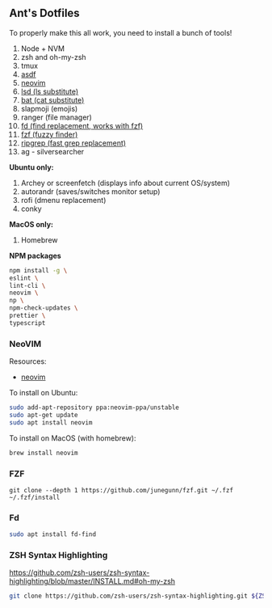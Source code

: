 ## Ant's Dotfiles

To properly make this all work, you need to install a bunch of tools!

1. Node + NVM
2. zsh and oh-my-zsh
3. tmux
4. [asdf](https://asdf-vm.com/guide/getting-started.html)
5. [neovim](https://github.com/neovim/neovim/wiki/Installing-Neovim)
7. [lsd (ls substitute)](https://github.com/lsd-rs/lsd)
8. [bat (cat substitute)](https://github.com/sharkdp/bat)
9. slapmoji (emojis)
10. ranger (file manager)
11. [fd (find replacement, works with fzf)](https://github.com/sharkdp/fd)
12. [fzf (fuzzy finder)](https://github.com/junegunn/fzf)
13. [ripgrep (fast grep replacement)](https://github.com/burntsushi/ripgrep)
14. ag - silversearcher

**Ubuntu only:**

1. Archey or screenfetch (displays info about current OS/system)
2. autorandr (saves/switches monitor setup)
3. rofi (dmenu replacement)
4.  conky

**MacOS only:**

1. Homebrew

**NPM packages**

```sh
npm install -g \
eslint \
lint-cli \
neovim \
np \
npm-check-updates \
prettier \
typescript
```

### NeoVIM

Resources:

- [neovim](https://github.com/neovim/neovim/wiki/Installing-Neovim)

To install on Ubuntu:

```sh
sudo add-apt-repository ppa:neovim-ppa/unstable
sudo apt-get update
sudo apt install neovim
```

To install on MacOS (with homebrew):

```sh
brew install neovim
```


### FZF

```
git clone --depth 1 https://github.com/junegunn/fzf.git ~/.fzf
~/.fzf/install
```

### Fd

```bash
sudo apt install fd-find
```

### ZSH Syntax Highlighting

https://github.com/zsh-users/zsh-syntax-highlighting/blob/master/INSTALL.md#oh-my-zsh

```sh
git clone https://github.com/zsh-users/zsh-syntax-highlighting.git ${ZSH_CUSTOM:-~/.oh-my-zsh/custom}/plugins/zsh-syntax-highlighting
```


